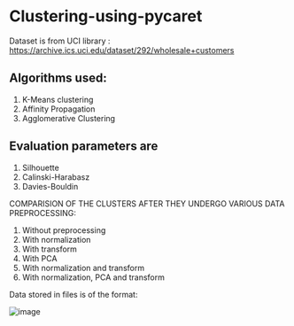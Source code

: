 # Clustering-using-pycaret
Dataset is from UCI library : https://archive.ics.uci.edu/dataset/292/wholesale+customers

## Algorithms used:

1. K-Means clustering
2. Affinity Propagation
3. Agglomerative Clustering

## Evaluation parameters are
1. Silhouette
2. Calinski-Harabasz
3. Davies-Bouldin

COMPARISION OF THE CLUSTERS AFTER THEY UNDERGO VARIOUS DATA PREPROCESSING:
   1. Without preprocessing
   2. With normalization
   3. With transform
   4. With PCA
   5. With normalization and transform
   6. With normalization, PCA and transform

Data stored in files is of the format:

![image](https://github.com/jaisika22/Clustering-using-pycaret/assets/107528387/b5ab8981-9e9d-4bd3-b7b5-dcc9217c705c)
